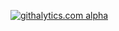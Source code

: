 [![githalytics.com alpha](https://cruel-carlota.pagodabox.com/346697f137d9ac8de1a0b162813c173b "githalytics.com")](http://githalytics.com/turtletrouble/test2)
